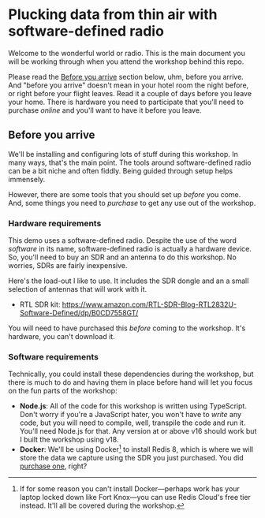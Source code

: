 # Plucking data from thin air with software-defined radio

Welcome to the wonderful world or radio. This is the main document you will be working through when you attend the workshop behind this repo.

Please read the [Before you arrive](#before-you-arrive) section below, uhm, before you arrive. And "before you arrive" doesn't mean in your hotel room the night before, or right before your flight leaves. Read it a couple of days before you leave your home. There is hardware you need to participate that you'll need to purchase _online_ and you'll want to have it before you leave.

## Before you arrive

We'll be installing and configuring lots of stuff during this workshop. In many ways, that's the main point. The tools around software-defined radio can be a bit niche and often fiddly. Being guided through setup helps immensely.

However, there are some tools that you should set up _before_ you come. And, some things you need to _purchase_ to get any use out of the workshop.

### Hardware requirements

This demo uses a software-defined radio. Despite the use of the word _software_ in its name, software-defined radio is actually a hardware device. So, you'll need to buy an SDR and an antenna to do this workshop. No worries, SDRs are fairly inexpensive.

Here's the load-out I like to use. It includes the SDR dongle and an a small selection of antennas that will work with it.

- RTL SDR kit: https://www.amazon.com/RTL-SDR-Blog-RTL2832U-Software-Defined/dp/B0CD7558GT/

You will need to have purchased this _before_ coming to the workshop. It's hardware, you can't download it.

### Software requirements

Technically, you could install these dependencies during the workshop, but there is much to do and having them in place before hand will let you focus on the fun parts of the workshop:

- **Node.js**: All of the code for this workshop is written using TypeScript. Don't worry if you're a JavaScript hater, you won't have to _write_ any code, but you will need to compile, well, transpile the code and run it. You'll need Node.js for that. Any version at or above v16 should work but I built the workshop using v18.
- **Docker**: We'll be using Docker[^1] to install Redis 8, which is where we will store the data we capture using the SDR you just purchased. You did [purchase one](https://www.amazon.com/RTL-SDR-Blog-RTL2832U-Software-Defined/dp/B0CD7558GT/), right?

[^1]: If for some reason you can't install Docker—perhaps work has your laptop locked down like Fort Knox—you can use Redis Cloud's free tier instead. It'll all be covered during the workshop.
